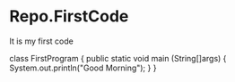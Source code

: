 # Repo.FirstCode
It is my first code

class FirstProgram
{
 public static void main (String[]args)
 {
   System.out.println("Good Morning");
   }
}
